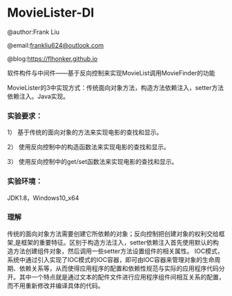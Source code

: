 # MovieLister-DI

@author:Frank Liu

@email:frankliu624@outlook.com

@blog:<https://flhonker.github.io>

软件构件与中间件——基于反向控制来实现MovieList调用MovieFinder的功能

MovieLister的3中实现方式：传统面向对象方法，构造方法依赖注入，setter方法依赖注入。Java实现。

### 实验要求：

1）	基于传统的面向对象的方法来实现电影的查找和显示。

2）	使用反向控制中的构造函数法来实现电影的查找和显示。

3）	使用反向控制中的get/set函数法来实现电影的查找和显示。


### 实验环境：

JDK1.8，Windows10_x64

### 理解

传统的面向对象方法需要创建它所依赖的对象；反向控制把创建对象的权利交给框架,是框架的重要特征。区别于构造方法注入，setter依赖注入首先使用默认的构造方法创建组件对象，然后调用一些setter方法设置组件的相关属性。
IOC模式，系统中通过引入实现了IOC模式的IOC容器，即可由IOC容器来管理对象的生命周期、依赖关系等，从而使得应用程序的配置和依赖性规范与实际的应用程序代码分开。其中一个特点就是通过文本的配件文件进行应用程序组件间相互关系的配置，而不用重新修改并编译具体的代码。
